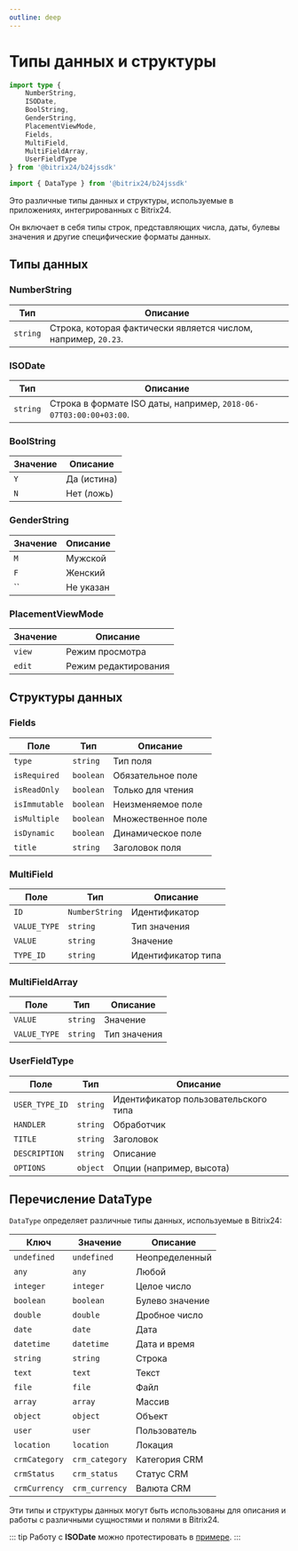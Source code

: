 ```yaml
---
outline: deep
---
```


# Типы данных и структуры

```ts
import type {
	NumberString,
	ISODate,
	BoolString,
	GenderString,
	PlacementViewMode,
	Fields,
	MultiField,
	MultiFieldArray,
	UserFieldType
} from '@bitrix24/b24jssdk'

import { DataType } from '@bitrix24/b24jssdk'
```

Это различные типы данных и структуры, используемые в приложениях, интегрированных с Bitrix24.

Он включает в себя типы строк, представляющих числа, даты, булевы значения и другие специфические форматы данных.

## Типы данных

### NumberString

| Тип      | Описание                                                       |
|----------|----------------------------------------------------------------|
| `string` | Строка, которая фактически является числом, например, `20.23`. |

### ISODate

| Тип      | Описание                                                          |
|----------|-------------------------------------------------------------------|
| `string` | Строка в формате ISO даты, например, `2018-06-07T03:00:00+03:00`. |

### BoolString

| Значение | Описание    |
|----------|-------------|
| `Y`      | Да (истина) |
| `N`      | Нет (ложь)  |

### GenderString

| Значение | Описание  |
|----------|-----------|
| `M`      | Мужской   |
| `F`      | Женский   |
| ``       | Не указан |

### PlacementViewMode

| Значение | Описание             |
|----------|----------------------|
| `view`   | Режим просмотра      |
| `edit`   | Режим редактирования |

## Структуры данных

### Fields

| Поле          | Тип       | Описание           |
|---------------|-----------|--------------------|
| `type`        | `string`  | Тип поля           |
| `isRequired`  | `boolean` | Обязательное поле  |
| `isReadOnly`  | `boolean` | Только для чтения  |
| `isImmutable` | `boolean` | Неизменяемое поле  |
| `isMultiple`  | `boolean` | Множественное поле |
| `isDynamic`   | `boolean` | Динамическое поле  |
| `title`       | `string`  | Заголовок поля     |

### MultiField

| Поле         | Тип            | Описание           |
|--------------|----------------|--------------------|
| `ID`         | `NumberString` | Идентификатор      |
| `VALUE_TYPE` | `string`       | Тип значения       |
| `VALUE`      | `string`       | Значение           |
| `TYPE_ID`    | `string`       | Идентификатор типа |

### MultiFieldArray

| Поле         | Тип      | Описание     |
|--------------|----------|--------------|
| `VALUE`      | `string` | Значение     |
| `VALUE_TYPE` | `string` | Тип значения |

### UserFieldType

| Поле           | Тип      | Описание                             |
|----------------|----------|--------------------------------------|
| `USER_TYPE_ID` | `string` | Идентификатор пользовательского типа |
| `HANDLER`      | `string` | Обработчик                           |
| `TITLE`        | `string` | Заголовок                            |
| `DESCRIPTION`  | `string` | Описание                             |
| `OPTIONS`      | `object` | Опции (например, высота)             |

## Перечисление DataType

`DataType` определяет различные типы данных, используемые в Bitrix24:

| Ключ          | Значение       | Описание        |
|---------------|----------------|-----------------|
| `undefined`   | `undefined`    | Неопределенный  |
| `any`         | `any`          | Любой           |
| `integer`     | `integer`      | Целое число     |
| `boolean`     | `boolean`      | Булево значение |
| `double`      | `double`       | Дробное число   |
| `date`        | `date`         | Дата            |
| `datetime`    | `datetime`     | Дата и время    |
| `string`      | `string`       | Строка          |
| `text`        | `text`         | Текст           |
| `file`        | `file`         | Файл            |
| `array`       | `array`        | Массив          |
| `object`      | `object`       | Объект          |
| `user`        | `user`         | Пользователь    |
| `location`    | `location`     | Локация         |
| `crmCategory` | `crm_category` | Категория CRM   |
| `crmStatus`   | `crm_status`   | Статус CRM      |
| `crmCurrency` | `crm_currency` | Валюта CRM      |

Эти типы и структуры данных могут быть использованы для описания и работы с различными сущностями и полями в Bitrix24.

::: tip
Работу с **ISODate** можно протестировать в [примере](https://github.com/bitrix24/b24sdk-examples/blob/main/js/02-nuxt-hook/pages/hook/crm-item-list.client.vue).
:::